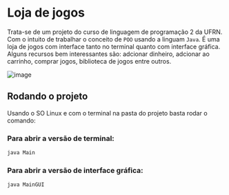# Loja de jogos

Trata-se de um projeto do curso de linguagem de programação 2 da UFRN. Com o intuito de trabalhar o conceito de `POO` usando a linguam `Java`.
É uma loja de jogos com interface tanto no terminal quanto com interface gráfica. Alguns recursos bem interessantes são: adcionar dinheiro, adcionar ao carrinho, comprar jogos, biblioteca de jogos entre outros.

![image](https://github.com/MarcosBB/loja-de-jogos/assets/50207805/978bc73c-a400-459d-83f2-5b4d23911f72)

## Rodando o projeto
Usando o SO Linux e com o terminal na pasta do projeto basta rodar o comando:
### Para abrir a versão de terminal:
```bash
java Main
```
### Para abrir a versão de interface gráfica:
```bash
java MainGUI
```
